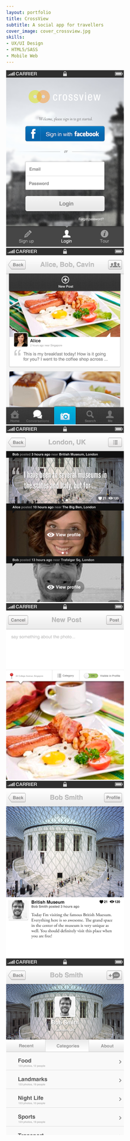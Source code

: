 ```yaml
---
layout: portfolio
title: CrossView
subtitle: A social app for travellers
cover_image: cover_crossview.jpg
skills:
- UX/UI Design
- HTML5/SASS
- Mobile Web
---
```


<div>
	<img src="img/cv_login.png" width="320" alt="">
</div>

<div>
	<img src="img/cv_conversation.jpg" width="320" alt="">
</div>

<div>
	<img src="img/cv_location.png" width="320" alt="">
</div>

<div>
	<img src="img/cv_compose.png" width="320" alt="">
</div>

<div>
	<img src="img/cv_post.png" width="320" alt="">
</div>

<div>
	<img src="img/cv_profile.png" width="320" alt="">
</div>